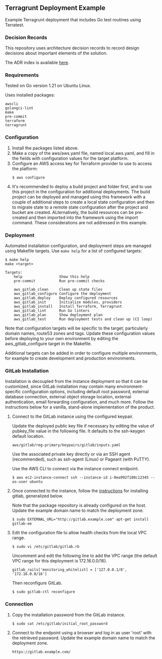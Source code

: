 ## Terragrunt Deployment Example
Example Terragrunt deployment that includes Go test routines using Terratest.

### Decision Records
This repository uses architecture decision records to record design decisions about important elements of the solution.

The ADR index is available [here](./docs/decisions/index.md).

### Requirements
Tested on Go version 1.21 on Ubuntu Linux.

Uses installed packages:
```
awscli
golangci-lint
make
pre-commit
terraform
terragrunt
```

### Configuration
1. Install the packages listed above.
1. Make a copy of the aws/aws.yaml file, named local.aws.yaml, and fill in the fields with configuration values for the target platform.
1. Configure an AWS access key for Terraform provider to use to access the platform:
    ```
    $ aws configure
    ```
1. It's recommended to deploy a build project and folder first, and to use this project in the configuration for additional deployments. The build project can be deployed and managed using this framework with a couple of additional steps to create a local state configuration and then to migrate state to a remote state configuration after the project and bucket are created. ALternatively, the build resources can be pre-created and then imported into the framework using the import command. These considerations are not addressed in this example.

### Deployment
Automated installation configuration, and deployment steps are managed using Makefile targets. Use ```make help``` for a list of configured targets:
```
$ make help
make <target>

Targets:
    help                 Show this help
    pre-commit           Run pre-commit checks

    aws_gitlab_clean     Clean up state files
    aws_gitlab_configure Configure the deployment
    aws_gitlab_deploy    Deploy configured resources
    aws_gitlab_init      Initialize modules, providers
    aws_gitlab_install   Install Terraform, Terragrunt
    aws_gitlab_lint      Run Go linters
    aws_gitlab_plan      Show deployment plan
    aws_gitlab_test      Run deployment tests and clean up (CI loop)
```

Note that configuration targets will be specific to the target; particularly domain names, route53 zones and tags. Update these configuration values before deploying to your own environment by editing the aws_gitlab_configure target in the Makefile.

Additional targets can be added in order to configure multiple environments, for example to create development and production environments.

### GitLab Installation
Installation is decoupled from the instance deployment so that it can be customized, since GitLab installation may contain many environment-specific configuration options, including default root password, external database connection, external object storage location, external authentication, email forwarding configuration, and much more. Follow the instructions below for a vanilla, stand-alone implementation of the product.

1. Connect to the GitLab instance using the configured keypair.

    Update the deployed public key file if necessary by editing the value of pubkey_file value in the following file. It defaults to the ssh-keygen default location.

    ```aws/gitlab/reg-primary/keypairs/gitlab/inputs.yaml```

    Use the associated private key directly or via an SSH agent (recommended), such as ssh-agent (Linux) or Pageant (with PuTTY).

    Use the AWS CLI to connect via the instance connect endpoint.

    ```$ aws ec2-instance-connect ssh --instance-id i-0ea992f180c12345 --os-user ubuntu```

2. Once connected to the instance, follow the [instructions](https://about.gitlab.com/install/#ubuntu) for installing gitlab, generalized below.
    
    Note that the package repository is already configured on the host. Update the example domain name to match the deployment zone.

    ```$ sudo EXTERNAL_URL="http://gitlab.example.com" apt-get install gitlab-ee```

3. Edit the configuration file to allow health checks from the local VPC range.

    ```$ sudo vi /etc/gitlab/gitlab.rb```

    Uncomment and edit the following line to add the VPC range (the default VPC range for this deployment is 172.16.0.0/16).

    ```gitlab_rails['monitoring_whitelist] = ['127.0.0.1/8', '172.16.0.0/16']```

    Then reconfigure GitLab.

    ```$ sudo gitlab-ctl reconfigure```

### Connection
1. Copy the installation password from the GitLab instance.

    ```$ sudo cat /etc/gitlab/initial_root_password```

2. Connect to the endpoint using a browser and log in as user 'root' with the retrieved password. Update the example domain name to match the deployment zone.

    ```https://gitlab.example.com/```
